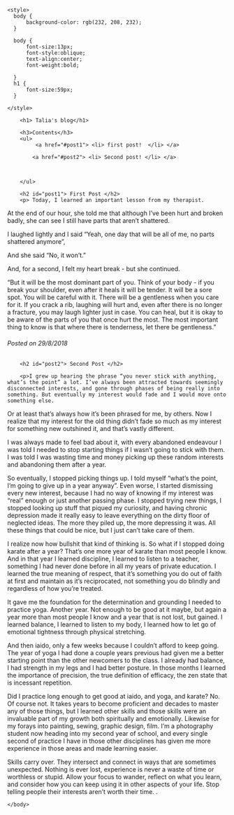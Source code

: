 <!DOCTYPE html>
<html>
    <head>
        <meta charset="utf-8">
        <title>Project: Blog</title>
    </head>
    <body>
    
    
    <style>
      body {
          background-color: rgb(232, 208, 232);
      }
      
      body {
          font-size:13px;
          font-style:oblique;
          text-align:center;
          font-weight:bold;
          
      }
      h1 {
          font-size:59px;
      }
        
    </style>
        
        <h1> Talia's blog</h1>

        <h3>Contents</h3>
        <ul>
             <a href="#post1"> <li> first post!  </li> </a>
            
            <a href="#post2"> <li> Second post! </li> </a>
            
        
            
        </ul>
        
        <h2 id="post1"> First Post </h2>
        <p> Today, I learned an important lesson from my therapist.
At the end of our hour, she told me that although I’ve been hurt and broken badly, she can see I still have parts that aren’t shattered. 

I laughed lightly and I said “Yeah, one day that will be all of me, no parts shattered anymore”,

And she said “No, it won’t.”

And, for a second, I felt my heart break - but she continued. 

“But it will be the most dominant part of you. Think of your body - if you break your shoulder, even after it heals it will be tender. It will be a sore spot. You will be careful with it. There will be a gentleness when you care for it. If you crack a rib, laughing will hurt and, even after there is no longer a fracture, you may laugh lighter just in case. You can heal, but it is okay to be aware of the parts of you that once hurt the most. The most important thing to know is that where there is tenderness, let there be gentleness.” </p>
        <h6>Posted on 29/8/2018</h6>
        
        <h2 id="post2"> Second Post </h2>
        
        <p>I grew up hearing the phrase “you never stick with anything, what’s the point” a lot. I’ve always been attracted towards seemingly disconnected interests, and gone through phases of being really into something. But eventually my interest would fade and I would move onto something else. 

Or at least that’s always how it’s been phrased for me, by others. Now I realize that my interest for the old thing didn’t fade so much as my interest for something new outshined it, and that’s vastly different. 

I was always made to feel bad about it, with every abandoned endeavour I was told I needed to stop starting things if I wasn’t going to stick with them. I was told I was wasting time and money picking up these random interests and abandoning them after a year. 

So eventually, I stopped picking things up. I told myself “what’s the point, I’m going to give up in a year anyway”. Even worse, I started dismissing every new interest, because I had no way of knowing if my interest was “real” enough or just another passing phase. I stopped trying new things, I stopped looking up stuff that piqued my curiosity, and having chronic depression made it really easy to leave everything on the dirty floor of neglected ideas. The more they piled up, the more depressing it was. All these things that could be nice, but I just can’t take care of them. 

I realize now how bullshit that kind of thinking is. So what if I stopped doing karate after a year? That’s one more year of karate than most people I know. And in that year I learned discipline, I learned to listen to a teacher, something I had never done before in all my years of private education. I learned the true meaning of respect, that it’s something you do out of faith at first and maintain as it’s reciprocated, not something you do blindly and regardless of how you’re treated. 

It gave me the foundation for the determination and grounding I needed to practice yoga. Another year. Not enough to be good at it maybe, but again a year more than most people I know and a year that is not lost, but gained. I learned balance, I learned to listen to my body, I learned how to let go of emotional tightness through physical stretching. 

And then iaido, only a few weeks because I couldn’t afford to keep going. The year of yoga I had done a couple years previous had given me a better starting point than the other newcomers to the class. I already had balance, I had strength in my legs and I had better posture. In those months I learned the importance of precision, the true definition of efficacy, the zen state that is incessant repetition. 

Did I practice long enough to get good at iaido, and yoga, and karate? No. Of course not. It takes years to become proficient and decades to master any of those things, but I learned other skills and those skills were an invaluable part of my growth both spiritually and emotionally. Likewise for my forays into painting, sewing, graphic design, film. I’m a photography student now heading into my second year of school, and every single second of practice I have in those other disciplines has given me more experience in those areas and made learning easier. 

Skills carry over. They intersect and connect in ways that are sometimes unexpected. Nothing is ever lost, experience is never a waste of time or worthless or stupid. Allow your focus to wander, reflect on what you learn, and consider how you can keep using it in other aspects of your life. Stop telling people their interests aren’t worth their time. .</p>
        
        
    </body>
</html>
